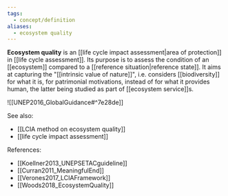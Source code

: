 ```yaml
---
tags:
  - concept/definition
aliases:
  - ecosystem quality
---
```

**Ecosystem quality** is an [[life cycle impact assessment|area of protection]] in [[life cycle assessment]]. Its purpose is to assess the condition of an [[ecosystem]] compared to a [[reference situation|reference state]].
It aims at capturing the "[[intrinsic value of nature]]", i.e. considers [[biodiversity]] for what it is, for patrimonial motivations, instead of for what it provides human, the latter being studied as part of [[ecosystem service]]s.

![[UNEP2016_GlobalGuidance#^7e28de]]

See also:
- [[LCIA method on ecosystem quality]]
- [[life cycle impact assessment]]

References:
- [[Koellner2013_UNEPSETACguideline]]
- [[Curran2011_MeaningfulEnd]]
- [[Verones2017_LCIAFramework]]
- [[Woods2018_EcosystemQuality]]